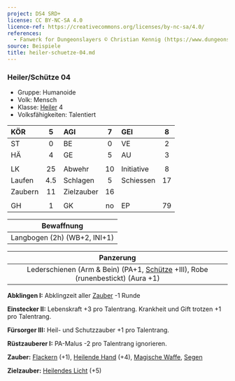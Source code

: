 ```yaml
---
project: DS4 SRD+
license: CC BY-NC-SA 4.0
licence-ref: https://creativecommons.org/licenses/by-nc-sa/4.0/
references: 
  - Fanwerk for Dungeonslayers © Christian Kennig (https://www.dungeonslayers.net/)
source: Beispiele
title: heiler-schuetze-04.md
---
```


### Heiler/Schütze 04

- Gruppe: Humanoide
- Volk: Mensch
- Klasse: [Heiler](../../grw/charaktere-klasse-heiler.md) 4
- Volksfähigkeiten: Talentiert

| KÖR     |  5  | AGI        |  7  | GEI        |  8  |
| :------ | :-: | :--------- | :-: | :--------- | :-: |
| ST      |  0  | BE         |  0  | VE         |  2  |
| HÄ      |  4  | GE         |  5  | AU         |  3  |
|         |     |            |     |            |     |
| LK      | 25  | Abwehr     | 10  | Initiative |  8  |
| Laufen  | 4.5 | Schlagen   |  5  | Schiessen  | 17  |
| Zaubern | 11  | Zielzauber | 16  |            |     |
|         |     |            |     |            |     |
| GH      |  1  | GK         | no  | EP         | 79  |

|          Bewaffnung          |
| :--------------------------: |
| Langbogen (2h) (WB+2, INI+1) |

|                                    Panzerung                                    |
| :-----------------------------------------------------------------------------: |
| Lederschienen (Arm & Bein) (PA+1, [Schütze](../../grw/talente/schuetze.md) +III), Robe (runenbestickt) (Aura +1) |

**Abklingen I:** Abklingzeit aller [Zauber](../../fanwerk/zauber/zauber.md) -1 Runde

**Einstecker II:** Lebenskraft +3 pro Talentrang. Krankheit und Gift trotzen +1 pro Talentrang.

**Fürsorger III:** Heil- und Schutzzauber +1 pro Talentrang.

**Rüstzauberer I:** PA-Malus -2 pro Talentrang ignorieren.

**Zauber:** [Flackern](../../grw/zauber/flackern.md) (+1), [Heilende Hand](../../grw/zauber/heilende-hand.md) (+4), [Magische Waffe](../../grw/zauber/magische-waffe.md), [Segen](../../grw/zauber/segen.md)

**Zielzauber:** [Heilendes Licht](../../grw/zauber/heilendes-licht.md) (+5)

